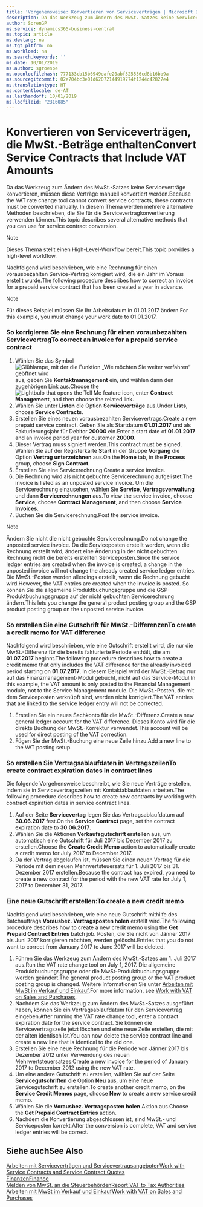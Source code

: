 ```yaml
---
title: 'Vorgehensweise: Konvertieren von Serviceverträgen | Microsoft Docs'
description: Da das Werkzeug zum Ändern des MwSt.-Satzes keine Serviceverträge konvertieren, müssen diese Verträge manuell konvertiert werden. In diesem Thema werden mehrere alternative Methoden beschrieben, die Sie für die Servicevertragkonvertierung verwenden können.
author: SorenGP
ms.service: dynamics365-business-central
ms.topic: article
ms.devlang: na
ms.tgt_pltfrm: na
ms.workload: na
ms.search.keywords: ''
ms.date: 10/01/2019
ms.author: sgroespe
ms.openlocfilehash: 777133cb15b6949eafe20abf325556cd8b16bb9a
ms.sourcegitcommit: 02e704bc3e01d62072144919774f1244c42827e4
ms.translationtype: HT
ms.contentlocale: de-AT
ms.lasthandoff: 10/01/2019
ms.locfileid: "2316085"
---
```

# <a name="convert-service-contracts-that-include-vat-amounts"></a><span data-ttu-id="08c72-104">Konvertieren von Serviceverträgen, die MwSt.-Beträge enthalten</span><span class="sxs-lookup"><span data-stu-id="08c72-104">Convert Service Contracts that Include VAT Amounts</span></span>
<span data-ttu-id="08c72-105">Da das Werkzeug zum Ändern des MwSt.-Satzes keine Serviceverträge konvertieren, müssen diese Verträge manuell konvertiert werden.</span><span class="sxs-lookup"><span data-stu-id="08c72-105">Because the VAT rate change tool cannot convert service contracts, these contracts must be converted manually.</span></span> <span data-ttu-id="08c72-106">In diesem Thema werden mehrere alternative Methoden beschrieben, die Sie für die Servicevertragkonvertierung verwenden können.</span><span class="sxs-lookup"><span data-stu-id="08c72-106">This topic describes several alternative methods that you can use for service contract conversion.</span></span>  

> [!NOTE]  
>  <span data-ttu-id="08c72-107">Dieses Thema stellt einen High-Level-Workflow bereit.</span><span class="sxs-lookup"><span data-stu-id="08c72-107">This topic provides a high-level workflow.</span></span>  

 <span data-ttu-id="08c72-108">Nachfolgend wird beschrieben, wie eine Rechnung für einen vorausbezahlten Service-Vertrag korrigiert wird, die ein Jahr im Voraus erstellt wurde.</span><span class="sxs-lookup"><span data-stu-id="08c72-108">The following procedure describes how to correct an invoice for a prepaid service contract that has been created a year in advance.</span></span>  

> [!NOTE]  
>  <span data-ttu-id="08c72-109">Für dieses Beispiel müssen Sie Ihr Arbeitsdatum in 01.01.2017 ändern.</span><span class="sxs-lookup"><span data-stu-id="08c72-109">For this example, you must change your work date to 01.01.2017.</span></span>  

### <a name="to-correct-an-invoice-for-a-prepaid-service-contract"></a><span data-ttu-id="08c72-110">So korrigieren Sie eine Rechnung für einen vorausbezahlten Servicevertrag</span><span class="sxs-lookup"><span data-stu-id="08c72-110">To correct an invoice for a prepaid service contract</span></span>  
1. <span data-ttu-id="08c72-111">Wählen Sie das Symbol ![Glühlampe, mit der die Funktion „Wie möchten Sie weiter verfahren“ geöffnet wird](media/ui-search/search_small.png "Wie möchten Sie weiter verfahren?") aus, geben Sie **Kontaktmanagement** ein, und wählen dann den zugehörigen Link aus.</span><span class="sxs-lookup"><span data-stu-id="08c72-111">Choose the ![Lightbulb that opens the Tell Me feature](media/ui-search/search_small.png "Tell me what you want to do") icon, enter **Contract Management**, and then choose the related link.</span></span>  
2. <span data-ttu-id="08c72-112">Wählen Sie unter **Listen** die Option **Serviceverträge** aus.</span><span class="sxs-lookup"><span data-stu-id="08c72-112">Under **Lists**, choose **Service Contracts**.</span></span>  
3. <span data-ttu-id="08c72-113">Erstellen Sie eines neuen vorausbezahlten Servicevertrags.</span><span class="sxs-lookup"><span data-stu-id="08c72-113">Create a new prepaid service contract.</span></span> <span data-ttu-id="08c72-114">Geben Sie als Startdatum **01.01.2017** und als Fakturierungsjahr für Debitor **20000** ein.</span><span class="sxs-lookup"><span data-stu-id="08c72-114">Enter a start date of **01.01.2017** and an invoice period year for customer **20000**.</span></span>  
4. <span data-ttu-id="08c72-115">Dieser Vertrag muss signiert werden.</span><span class="sxs-lookup"><span data-stu-id="08c72-115">This contract must be signed.</span></span> <span data-ttu-id="08c72-116">Wählen Sie auf der Registerkarte **Start** in der Gruppe **Vorgang** die Option **Vertrag unterzeichnen** aus.</span><span class="sxs-lookup"><span data-stu-id="08c72-116">On the **Home** tab, in the **Process** group, choose **Sign Contract**.</span></span>  
5. <span data-ttu-id="08c72-117">Erstellen Sie eine Servicerechnung.</span><span class="sxs-lookup"><span data-stu-id="08c72-117">Create a service invoice.</span></span>
6. <span data-ttu-id="08c72-118">Die Rechnung wird als nicht gebuchte Servicerechnung aufgelistet.</span><span class="sxs-lookup"><span data-stu-id="08c72-118">The invoice is listed as an unposted service invoice.</span></span> <span data-ttu-id="08c72-119">Um die Servicerechnung einzusehen, wählen Sie **Service**, **Vertragsverwaltung** und dann **Servicerechnungen** aus.</span><span class="sxs-lookup"><span data-stu-id="08c72-119">To view the service invoice, choose **Service**, choose **Contract Management**, and then choose **Service Invoices**.</span></span>  
7. <span data-ttu-id="08c72-120">Buchen Sie die Servicerechnung.</span><span class="sxs-lookup"><span data-stu-id="08c72-120">Post the service invoice.</span></span>  

> [!NOTE]  
>  <span data-ttu-id="08c72-121">Ändern Sie nicht die nicht gebuchte Servicerechnung.</span><span class="sxs-lookup"><span data-stu-id="08c72-121">Do not change the unposted service invoice.</span></span> <span data-ttu-id="08c72-122">Da die Serviceposten erstellt werden, wenn die Rechnung erstellt wird, ändert eine Änderung in der nicht gebuchten Rechnung nicht die bereits erstellten Serviceposten.</span><span class="sxs-lookup"><span data-stu-id="08c72-122">Since the service ledger entries are created when the invoice is created, a change in the unposted invoice will not change the already created service ledger entries.</span></span> <span data-ttu-id="08c72-123">Die MwSt.-Posten werden allerdings erstellt, wenn die Rechnung gebucht wird.</span><span class="sxs-lookup"><span data-stu-id="08c72-123">However, the VAT entries are created when the invoice is posted.</span></span> <span data-ttu-id="08c72-124">So können Sie die allgemeine Produktbuchungsgruppe und die GSP-Produktbuchungsgruppe auf der nicht gebuchten Servicerechnung ändern.</span><span class="sxs-lookup"><span data-stu-id="08c72-124">This lets you change the general product posting group and the GSP product posting group on the unposted service invoice.</span></span>  

### <a name="to-create-a-credit-memo-for-vat-difference"></a><span data-ttu-id="08c72-125">So erstellen Sie eine Gutschrift für MwSt.-Differenzen</span><span class="sxs-lookup"><span data-stu-id="08c72-125">To create a credit memo for VAT difference</span></span>  
<span data-ttu-id="08c72-126">Nachfolgend wird beschrieben, wie eine Gutschrift erstellt wird, die nur die MwSt.-Differenz für die bereits fakturierte Periode enthält, die am **01.07.2017** beginnt.</span><span class="sxs-lookup"><span data-stu-id="08c72-126">The following procedure describes how to create a credit memo that only includes the VAT difference for the already invoiced period starting on **01.07.2017**.</span></span> <span data-ttu-id="08c72-127">In diesem Beispiel wird der MwSt.-Betrag nur auf das Finanzmanagement-Modul gebucht, nicht auf das Service-Modul.</span><span class="sxs-lookup"><span data-stu-id="08c72-127">In this example, the VAT amount is only posted to the Financial Management module, not to the Service Management module.</span></span> <span data-ttu-id="08c72-128">Die MwSt.-Posten, die mit dem Serviceposten verknüpft sind, werden nicht korrigiert.</span><span class="sxs-lookup"><span data-stu-id="08c72-128">The VAT entries that are linked to the service ledger entry will not be corrected.</span></span>  

1. <span data-ttu-id="08c72-129">Erstellen Sie ein neues Sachkonto für die MwSt.-Differenz.</span><span class="sxs-lookup"><span data-stu-id="08c72-129">Create a new general ledger account for the VAT difference.</span></span> <span data-ttu-id="08c72-130">Dieses Konto wird für die direkte Buchung der MwSt.-Korrektur verwendet.</span><span class="sxs-lookup"><span data-stu-id="08c72-130">This account will be used for direct posting of the VAT correction.</span></span>  
2. <span data-ttu-id="08c72-131">Fügen Sie der MwSt.-Buchung eine neue Zeile hinzu.</span><span class="sxs-lookup"><span data-stu-id="08c72-131">Add a new line to the VAT posting setup.</span></span>  

### <a name="to-create-contract-expiration-dates-in-contract-lines"></a><span data-ttu-id="08c72-132">So erstellen Sie Vertragsablaufdaten in Vertragszeilen</span><span class="sxs-lookup"><span data-stu-id="08c72-132">To create contract expiration dates in contract lines</span></span>  
<span data-ttu-id="08c72-133">Die folgende Vorgehensweise beschreibt, wie Sie neue Verträge erstellen, indem sie in Servicevertragszeilen mit Kontaktablaufdaten arbeiten.</span><span class="sxs-lookup"><span data-stu-id="08c72-133">The following procedure describes how to create new contracts by working with contract expiration dates in service contract lines.</span></span>  

1. <span data-ttu-id="08c72-134">Auf der Seite **Servicevertag** legen Sie das Vertragsablaufdatum auf **30.06.2017** fest.</span><span class="sxs-lookup"><span data-stu-id="08c72-134">On the **Service Contract** page, set the contract expiration date to **30.06.2017**.</span></span>  
2. <span data-ttu-id="08c72-135">Wählen Sie die Aktionen **Verkaufsgutschrift erstellen** aus, um automatisch eine Gutschrift für Juli 2017 bis Dezember 2017 zu erstellen.</span><span class="sxs-lookup"><span data-stu-id="08c72-135">Choose the **Create Credit Memo** action to automatically create a credit memo for July 2017 to December 2017.</span></span>  
3. <span data-ttu-id="08c72-136">Da der Vertrag abgelaufen ist, müssen Sie einen neuen Vertrag für die Periode mit dem neuen Mehrwertsteuersatz für 1. Juli 2017 bis 31. Dezember 2017 erstellen.</span><span class="sxs-lookup"><span data-stu-id="08c72-136">Because the contract has expired, you need to create a new contract for the period with the new VAT rate for July 1, 2017 to December 31, 2017.</span></span>  

### <a name="to-create-a-new-credit-memo"></a><span data-ttu-id="08c72-137">Eine neue Gutschrift erstellen:</span><span class="sxs-lookup"><span data-stu-id="08c72-137">To create a new credit memo</span></span>  
<span data-ttu-id="08c72-138">Nachfolgend wird beschrieben, wie eine neue Gutschrift mithilfe des Batchauftrags **Vorausbez. Vertragsposten holen** erstellt wird.</span><span class="sxs-lookup"><span data-stu-id="08c72-138">The following procedure describes how to create a new credit memo using the **Get Prepaid Contract Entries** batch job.</span></span> <span data-ttu-id="08c72-139">Posten, die Sie nicht von Jänner 2017 bis Juni 2017 korrigieren möchten, werden gelöscht.</span><span class="sxs-lookup"><span data-stu-id="08c72-139">Entries that you do not want to correct from January 2017 to June 2017 will be deleted.</span></span>  

1. <span data-ttu-id="08c72-140">Führen Sie das Werkzeug zum Ändern des MwSt.-Satzes am 1. Juli 2017 aus.</span><span class="sxs-lookup"><span data-stu-id="08c72-140">Run the VAT rate change tool on July 1, 2017.</span></span> <span data-ttu-id="08c72-141">Die allgemeine Produktbuchungsgruppe oder die MwSt-Produktbuchungsgruppe werden geändert.</span><span class="sxs-lookup"><span data-stu-id="08c72-141">The general product posting group or the VAT product posting group is changed.</span></span> <span data-ttu-id="08c72-142">Weitere Informationen Sie unter [Arbeiten mit MwSt im Verkauf und Einkauf](finance-work-with-vat.md).</span><span class="sxs-lookup"><span data-stu-id="08c72-142">For more information, see [Work with VAT on Sales and Purchases](finance-work-with-vat.md).</span></span>  
2. <span data-ttu-id="08c72-143">Nachdem Sie das Werkzeug zum Ändern des MwSt.-Satzes ausgeführt haben, können Sie ein Vertragsablaufdatum für den Servicevertrag eingeben.</span><span class="sxs-lookup"><span data-stu-id="08c72-143">After running the VAT rate change tool, enter a contract expiration date for the service contract.</span></span> <span data-ttu-id="08c72-144">Sie können die Servicevertragszeile jetzt löschen und eine neue Zeile erstellen, die mit der alten identisch ist.</span><span class="sxs-lookup"><span data-stu-id="08c72-144">You can now delete the service contract line and create a new line that is identical to the old one.</span></span>  
3. <span data-ttu-id="08c72-145">Erstellen Sie eine neue Rechnung für die Periode von Jänner 2017 bis Dezember 2012 unter Verwendung des neuen Mehrwertsteuersatzes.</span><span class="sxs-lookup"><span data-stu-id="08c72-145">Create a new invoice for the period of January 2017 to December 2012 using the new VAT rate.</span></span>  
4. <span data-ttu-id="08c72-146">Um eine andere Gutschrift zu erstellen, wählen Sie auf der Seite **Servicegutschriften** die Option **Neu** aus, um eine neue Servicegutschrift zu erstellen.</span><span class="sxs-lookup"><span data-stu-id="08c72-146">To create another credit memo, on the **Service Credit Memos** page, choose **New** to create a new service credit memo.</span></span>  
5. <span data-ttu-id="08c72-147">Wählen Sie die **Vorausbez. Vertragsposten holen** Aktion aus.</span><span class="sxs-lookup"><span data-stu-id="08c72-147">Choose the **Get Prepaid Contract Entries** action.</span></span>  
6. <span data-ttu-id="08c72-148">Nachdem die Konvertierung abgeschlossen ist, sind MwSt.- und Serviceposten korrekt.</span><span class="sxs-lookup"><span data-stu-id="08c72-148">After the conversion is complete, VAT and service ledger entries will be correct.</span></span>  

## <a name="see-also"></a><span data-ttu-id="08c72-149">Siehe auch</span><span class="sxs-lookup"><span data-stu-id="08c72-149">See Also</span></span>  
[<span data-ttu-id="08c72-150">Arbeiten mit Serviceverträgen und Servicevertragsangeboten</span><span class="sxs-lookup"><span data-stu-id="08c72-150">Work with Service Contracts and Service Contract Quotes</span></span>](service-how-to-create-service-contracts-and-service-contract-quotes.md)  
[<span data-ttu-id="08c72-151">Finanzen</span><span class="sxs-lookup"><span data-stu-id="08c72-151">Finance</span></span>](finance.md)  
[<span data-ttu-id="08c72-152">Melden von MwSt. an die Steuerbehörden</span><span class="sxs-lookup"><span data-stu-id="08c72-152">Report VAT to Tax Authorities</span></span>](finance-how-report-vat.md)  
[<span data-ttu-id="08c72-153">Arbeiten mit MwSt im Verkauf und Einkauf</span><span class="sxs-lookup"><span data-stu-id="08c72-153">Work with VAT on Sales and Purchases</span></span>](finance-work-with-vat.md)  
